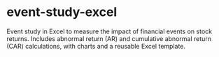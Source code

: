 # event-study-excel
Event study in Excel to measure the impact of financial events on stock returns. Includes abnormal return (AR) and cumulative abnormal return (CAR) calculations, with charts and a reusable Excel template.
